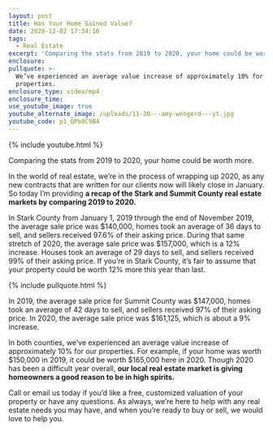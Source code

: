 ```yaml
---
layout: post
title: Has Your Home Gained Value?
date: 2020-12-02 17:34:16
tags:
  - Real Estate
excerpt: 'Comparing the stats from 2019 to 2020, your home could be worth more.'
enclosure:
pullquote: >-
  We’ve experienced an average value increase of approximately 10% for our
  properties.
enclosure_type: video/mp4
enclosure_time:
use_youtube_image: true
youtube_alternate_image: /uploads/11-30---amy-wengerd---yt.jpg
youtube_code: p1_QPb8C9B4
---
```


{% include youtube.html %}

Comparing the stats from 2019 to 2020, your home could be worth more.

In the world of real estate, we’re in the process of wrapping up 2020, as any new contracts that are written for our clients now will likely close in January. So today I’m providing **a recap of the Stark and Summit County real estate markets by comparing 2019 to 2020.&nbsp;**

In Stark County from January 1, 2019 through the end of November 2019, the average sale price was $140,000, homes took an average of 36 days to sell, and sellers received 97.6% of their asking price. During that same stretch of 2020, the average sale price was $157,000, which is a 12% increase. Houses took an average of 29 days to sell, and sellers received 99% of their asking price. If you’re in Stark County, it’s fair to assume that your property could be worth 12% more this year than last.&nbsp;

{% include pullquote.html %}

In 2019, the average sale price for Summit County was $147,000, homes took an average of 42 days to sell, and sellers received 97% of their asking price. In 2020, the average sale price was $161,125, which is about a 9% increase.

In both counties, we’ve experienced an average value increase of approximately 10% for our properties. For example, if your home was worth $150,000 in 2019, it could be worth $165,000 here in 2020. Though 2020 has been a difficult year overall, **our local real estate market is giving homeowners a good reason to be in high spirits.**

Call or email us today if you’d like a free, customized valuation of your property or have any questions. As always, we’re here to help with any real estate needs you may have, and when you’re ready to buy or sell, we would love to help you.